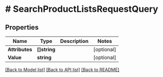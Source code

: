 # # SearchProductListsRequestQuery


## Properties 


Name | Type | Description | Notes
------------ | ------------- | ------------- | -------------
**Attributes**| **[]string** |   | [optional]
**Value**| **string** |   | [optional]


[[Back to Model list]](../../README.md#models) [[Back to API list]](../../README.md#endpoints) [[Back to README]](../../README.md)

